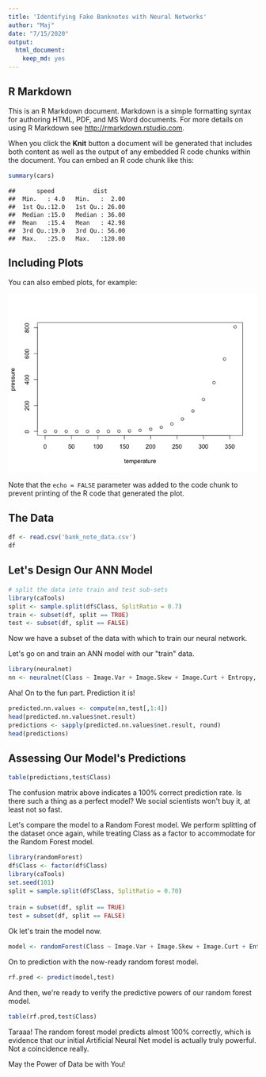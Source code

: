 ```yaml
---
title: 'Identifying Fake Banknotes with Neural Networks'
author: "Maj"
date: "7/15/2020"
output: 
  html_document: 
    keep_md: yes
---
```




## R Markdown

This is an R Markdown document. Markdown is a simple formatting syntax for authoring HTML, PDF, and MS Word documents. For more details on using R Markdown see <http://rmarkdown.rstudio.com>.

When you click the **Knit** button a document will be generated that includes both content as well as the output of any embedded R code chunks within the document. You can embed an R code chunk like this:


```r
summary(cars)
```

```
##      speed           dist       
##  Min.   : 4.0   Min.   :  2.00  
##  1st Qu.:12.0   1st Qu.: 26.00  
##  Median :15.0   Median : 36.00  
##  Mean   :15.4   Mean   : 42.98  
##  3rd Qu.:19.0   3rd Qu.: 56.00  
##  Max.   :25.0   Max.   :120.00
```

## Including Plots

You can also embed plots, for example:

![](Identifying-Fake-Banknotes-with-Neural-Networks_files/figure-html/pressure-1.png)<!-- -->

Note that the `echo = FALSE` parameter was added to the code chunk to prevent printing of the R code that generated the plot.

## The Data
```r
df <- read.csv('bank_note_data.csv')
df
```

## Let's Design Our ANN Model

```r
# split the data into train and test sub-sets
library(caTools)
split <- sample.split(df$Class, SplitRatio = 0.7)
train <- subset(df, split == TRUE)
test <- subset(df, split == FALSE)
```
Now we have a subset of the data with which to train our neural network.

Let's go on and train an ANN model with our "train" data.
```r
library(neuralnet)
nn <- neuralnet(Class ~ Image.Var + Image.Skew + Image.Curt + Entropy, data = train, hidden = c(5,3), linear.output = FALSE)
```

Aha! On to the fun part. Prediction it is!

```r
predicted.nn.values <- compute(nn,test[,1:4])
head(predicted.nn.values$net.result)
predictions <- sapply(predicted.nn.values$net.result, round)
head(predictions)
```
## Assessing Our Model's Predictions

```r
table(predictions,test$Class)
```
The confusion matrix above indicates a 100% correct prediction rate. Is there such a thing as a perfect model? We social scientists won't buy it, at least not so fast.

Let's compare the model to a Random Forest model.
We perform splitting of the dataset once again, while treating Class as a factor to accommodate for the Random Forest model.
```r
library(randomForest)
df$Class <- factor(df$Class)
library(caTools)
set.seed(101)
split = sample.split(df$Class, SplitRatio = 0.70)

train = subset(df, split == TRUE)
test = subset(df, split == FALSE)
```

Ok let's train the model now.
```r
model <- randomForest(Class ~ Image.Var + Image.Skew + Image.Curt + Entropy,data=train)
```
On to prediction with the now-ready random forest model.
```r
rf.pred <- predict(model,test)
```
And then, we're ready to verify the predictive powers of our random forest model.
```r
table(rf.pred,test$Class)
```
Taraaa! The random forest model predicts almost 100% correctly, which is evidence that our initial Artificial Neural Net model is actually truly powerful. Not a coincidence really.


May the Power of Data be with You!


